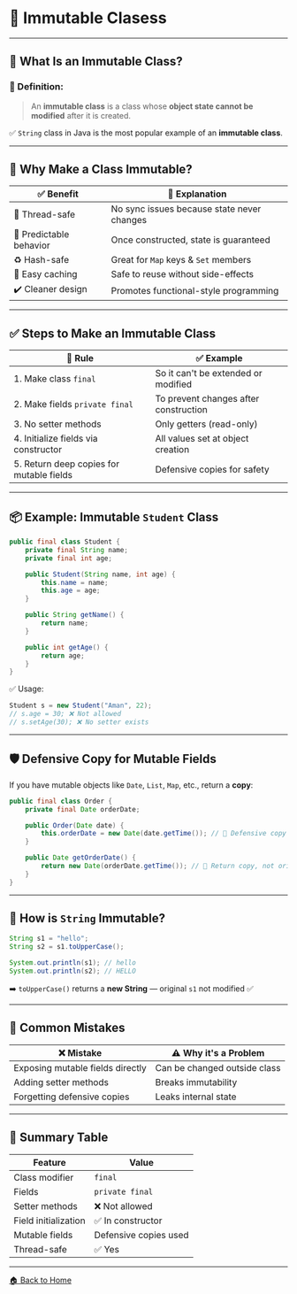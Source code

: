 # 🤞 Immutable Clasess

---

## 🧠 What Is an Immutable Class?

### 📌 Definition:

> An **immutable class** is a class whose **object state cannot be modified** after it is created.

✅ `String` class in Java is the most popular example of an **immutable class**.

---

## 🎯 Why Make a Class Immutable?

| ✅ Benefit               | 📘 Explanation                             |
| ----------------------- | ------------------------------------------ |
| 🔐 Thread-safe          | No sync issues because state never changes |
| 🧠 Predictable behavior | Once constructed, state is guaranteed      |
| ♻️ Hash-safe            | Great for `Map` keys & `Set` members       |
| 🔄 Easy caching         | Safe to reuse without side-effects         |
| ✔️ Cleaner design       | Promotes functional-style programming      |

---

## ✅ Steps to Make an Immutable Class

| 🔧 Rule                                  | ✅ Example                             |
| ---------------------------------------- | ------------------------------------- |
| 1. Make class `final`                    | So it can't be extended or modified   |
| 2. Make fields `private final`           | To prevent changes after construction |
| 3. No setter methods                     | Only getters (read-only)              |
| 4. Initialize fields via constructor     | All values set at object creation     |
| 5. Return deep copies for mutable fields | Defensive copies for safety           |

---

## 📦 Example: Immutable `Student` Class

```java
public final class Student {
    private final String name;
    private final int age;

    public Student(String name, int age) {
        this.name = name;
        this.age = age;
    }

    public String getName() {
        return name;
    }

    public int getAge() {
        return age;
    }
}
```

✅ Usage:

```java
Student s = new Student("Aman", 22);
// s.age = 30; ❌ Not allowed
// s.setAge(30); ❌ No setter exists
```

---

## 🛡️ Defensive Copy for Mutable Fields

If you have mutable objects like `Date`, `List`, `Map`, etc., return a **copy**:

```java
public final class Order {
    private final Date orderDate;

    public Order(Date date) {
        this.orderDate = new Date(date.getTime()); // 🔐 Defensive copy
    }

    public Date getOrderDate() {
        return new Date(orderDate.getTime()); // 🔐 Return copy, not original
    }
}
```

---

## 🧠 How is `String` Immutable?

```java
String s1 = "hello";
String s2 = s1.toUpperCase();

System.out.println(s1); // hello
System.out.println(s2); // HELLO
```

➡️ `toUpperCase()` returns a **new String** — original `s1` not modified ✅

---

## 🚫 Common Mistakes

| ❌ Mistake                        | ⚠️ Why it's a Problem        |
| -------------------------------- | ---------------------------- |
| Exposing mutable fields directly | Can be changed outside class |
| Adding setter methods            | Breaks immutability          |
| Forgetting defensive copies      | Leaks internal state         |

---

## 🏁 Summary Table

| Feature              | Value                 |
| -------------------- | --------------------- |
| Class modifier       | `final`               |
| Fields               | `private final`       |
| Setter methods       | ❌ Not allowed         |
| Field initialization | ✅ In constructor      |
| Mutable fields       | Defensive copies used |
| Thread-safe          | ✅ Yes                 |

---
[🏠 Back to Home](../../README.md)